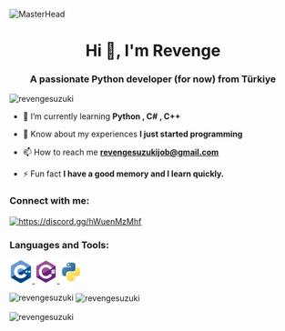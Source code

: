 ![MasterHead](https://media1.tenor.com/m/iTtJ7nAqpIcAAAAC/stray-coding.gif)
<h1 align="center">Hi 👋, I'm Revenge</h1>
<h3 align="center">A passionate Python developer (for now) from Türkiye</h3>

<p align="left"> <img src="https://komarev.com/ghpvc/?username=revengesuzuki&label=Profile%20views&color=00f583&style=flat" alt="revengesuzuki" /> </p>

- 🌱 I’m currently learning **Python , C# , C++**

- 📄 Know about my experiences **I just started programming**

- 📫 How to reach me **revengesuzukijob@gmail.com**

- ⚡ Fun fact **I have a good memory and I learn quickly.**

<h3 align="left">Connect with me:</h3>
<p align="left">
<a href="https://discord.gg/https://discord.gg/hWuenMzMhf" target="blank"><img align="center" src="https://raw.githubusercontent.com/rahuldkjain/github-profile-readme-generator/master/src/images/icons/Social/discord.svg" alt="https://discord.gg/hWuenMzMhf" height="30" width="40" /></a>
</p>

<h3 align="left">Languages and Tools:</h3>
<p align="left"> <a href="https://www.w3schools.com/cpp/" target="_blank" rel="noreferrer"> <img src="https://raw.githubusercontent.com/devicons/devicon/master/icons/cplusplus/cplusplus-original.svg" alt="cplusplus" width="40" height="40"/> </a> <a href="https://www.w3schools.com/cs/" target="_blank" rel="noreferrer"> <img src="https://raw.githubusercontent.com/devicons/devicon/master/icons/csharp/csharp-original.svg" alt="csharp" width="40" height="40"/> </a> <a href="https://www.python.org" target="_blank" rel="noreferrer"> <img src="https://raw.githubusercontent.com/devicons/devicon/master/icons/python/python-original.svg" alt="python" width="40" height="40"/> </a> </p>

<p><img align="left" src="https://github-readme-stats.vercel.app/api/top-langs?username=revengesuzuki&show_icons=true&theme=dark&title_color=50f514&text_color=297055&bg_color=000000&hide_border=true&locale=en&layout=compact" alt="revengesuzuki" /></p>

<p>&nbsp;<img align="center" src="https://github-readme-stats.vercel.app/api?username=revengesuzuki&show_icons=true&theme=dark&title_color=31fe16&text_color=1b5a3f&bg_color=000000&hide_border=true&locale=en" alt="revengesuzuki" /></p>

<p><img align="center" src="https://github-readme-streak-stats.herokuapp.com/?user=revengesuzuki&theme=dark" alt="revengesuzuki" /></p>
